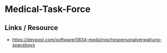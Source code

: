 # Medical-Task-Force

## Links / Resource
* https://devpost.com/software/0834-medizinischespersonalverwaltung-spaceboys
